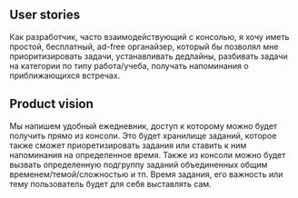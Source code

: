 
## User stories

Как разработчик, часто взаимодействующий с консолью, я хочу иметь простой, бесплатный, ad-free органайзер, который бы позволял мне приоритизировать задачи, устанавливать дедлайны, разбивать задачи на категории по типу работа/учеба, получать напоминания о приближающихся встречах.

## Product vision

Мы напишем удобный ежедневник, доступ к которому можно будет получить прямо из консоли. Это будет хранилище заданий, которое также сможет приоретизировать задания или ставить к ним напоминания на определенное время. Также из консоли можно будет вызвать определенную подгруппу заданий объединенных общим временем/темой/сложностью и тп. Время задания, его важность или тему пользователь будет для себя выставлять сам.
